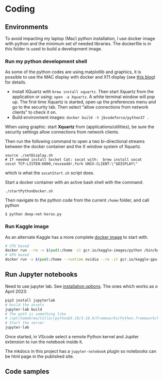 # Coding

## Environments

To avoid impacting my laptop (Mac) python installation, I use docker image with python and the minimum set of needed libraries. 
The dockerfile is in this folder is used to build a development image.

### Run my python development shell

As some of the python codes are using matplotlib and graphics, it is possible to use the MAC display 
with docker and X11 display (see [this blog](https://cntnr.io/running-guis-with-docker-on-mac-os-x-a14df6a76efc)) for details.

* Install XQuartz with `brew install xquartz`. Then start Xquartz from the application or using: `open -a Xquartz`. A white terminal window will pop up. The first time Xquartz is started, open up the preferences menu and go to the security tab. Then select “allow connections from network clients” to check it on.
* Build environment images: `docker build -t jbcodeforce/python37 .`



When using graphic: start **Xquartz** from (applications/utilities), be sure the security settings allow connections from network clients.

Then run the following command to open a two bi-directional streams between the docker container and the X window system of Xquartz.

```shell
source ./setDisplay.sh
# If needed install Socket Cat: socat with:  brew install socat
socat TCP-LISTEN:6000,reuseaddr,fork UNIX-CLIENT:\"$DISPLAY\"
```

which is what the `socatStart.sh` script does.

Start a docker container with an active bash shell with the command:

```shell
./startPythonDocker.sh
```

Then navigate to the python code from the current `/home` folder, and call python

```
$ python deep-net-keras.py
```

### Run Kaggle image

As an alternate Kaggle has a more complete [docker image](https://github.com/Kaggle/docker-python) to start with. 

```sh
# CPU based
docker run --rm -v $(pwd):/home -it gcr.io/kaggle-images/python /bin/bash
# GPU based
docker run -v $(pwd):/home --runtime nvidia --rm -it gcr.io/kaggle-gpu-images/python /bin/bash
```

## Run Jupyter notebooks

Need to use jupyter lab. See [installation options](https://jupyter.org/install.html). The ones which works as o April 2023:

```sh
pip3 install jupyterlab
# build the assets
jupyter-lab build
# The path is something like
# /opt/homebrew/Cellar/python@3.10/3.10.9/Frameworks/Python.framework/Versions/3.10/share/jupyter/lab
# Start the server
jupyter-lab
```

Once started, in VScode select a remote Python kernel and Jupiter extension to run the notebook inside it. 

The mkdocs in this project has a `jupyter-notebook` plugin so notebooks can be html page in the published site. 

## Code samples

